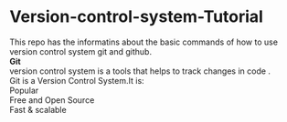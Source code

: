 # Version-control-system-Tutorial
This repo has the informatins about the basic commands of how to use version control system git and github.
<br>
<b>Git</b>
<br>
version control system is a tools that helps to track changes in code .
<br>
Git is a Version Control System.It is:
<br>
Popular
<br>
Free and Open Source
<br>
Fast & scalable
